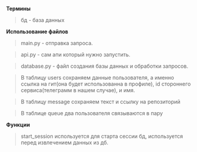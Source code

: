 **Термины**
>бд - база данных
> 
**Использование файлов**
>main.py - отправка запроса. 

>api.py - сам апи который нужно запустить.

>database.py - файл создания базы данных и обработки запросов.

>В таблицу users сохраняем данные пользователя, а именно ссылка на гит(она будет использованна в профиле), id стороннего сервиса(телеграмм в нашем случае), и имя.

>В таблицу message сохраняем текст и ссылку на репозиторий

>В таблице queue два пользователя связываются в пару 

**Функции**
>start_session используется для старта сессии бд, используется перед извлечением данных из дб.
